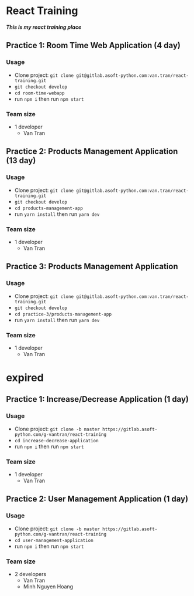 # React Training

**_This is my react training place_**

## Practice 1: Room Time Web Application (4 day)

### Usage

- Clone project: `git clone git@gitlab.asoft-python.com:van.tran/react-training.git`
- `git checkout develop`
- `cd room-time-webapp`
- run `npm i` then run `npm start`

### Team size

- 1 developer
  - Van Tran

## Practice 2: Products Management Application (13 day)

### Usage

- Clone project: `git clone git@gitlab.asoft-python.com:van.tran/react-training.git`
- `git checkout develop`
- `cd products-management-app`
- run `yarn install` then run `yarn dev`

### Team size

- 1 developer
  - Van Tran

## Practice 3: Products Management Application

### Usage

- Clone project: `git clone git@gitlab.asoft-python.com:van.tran/react-training.git`
- `git checkout develop`
- `cd practice-3/products-management-app`
- run `yarn install` then run `yarn dev`

### Team size

- 1 developer
  - Van Tran

# expired

## Practice 1: Increase/Decrease Application (1 day)

### Usage

- Clone project: `git clone -b master https://gitlab.asoft-python.com/g-vantran/react-training`
- `cd increase-decrease-application`
- run `npm i` then run `npm start`

### Team size

- 1 developer
  - Van Tran

## Practice 2: User Management Application (1 day)

### Usage

- Clone project: `git clone -b master https://gitlab.asoft-python.com/g-vantran/react-training`
- `cd user-management-application`
- run `npm i` then run `npm start`

### Team size

- 2 developers
  - Van Tran
  - Minh Nguyen Hoang
